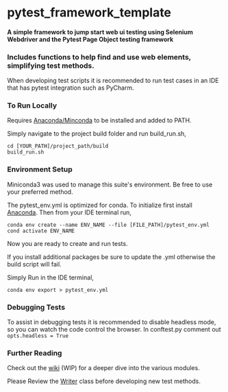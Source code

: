 # pytest_framework_template

#### A simple framework to jump start web ui testing using Selenium Webdriver and the Pytest Page Object testing framework
### Includes functions to help find and use web elements, simplifying test methods.
When developing test scripts it is recommended to run test cases in an IDE that has pytest integration such as PyCharm.

### To Run Locally
Requires [Anaconda/Minconda](https://docs.conda.io/projects/conda/en/latest/user-guide/install/download.html) to be installed and added to PATH.

Simply navigate to the project build folder and run build_run.sh,
```
cd [YOUR_PATH]/project_path/build
build_run.sh
```

### Environment Setup
Miniconda3 was used to manage this suite's environment. Be free to use your preferred method.

The pytest_env.yml is optimized for conda. To initialize first install [Anaconda](https://docs.conda.io/projects/conda/en/latest/user-guide/install/download.html). Then from your IDE terminal run,
```
conda env create --name ENV_NAME --file [FILE_PATH]/pytest_env.yml
cond activate ENV_NAME
```
Now you are ready to create and run tests.

If you install additional packages be sure to update the .yml otherwise the build script will fail. 

Simply Run in the IDE terminal,
```
conda env export > pytest_env.yml
```

### Debugging Tests
To assist in debugging tests it is recommended to disable headless mode, so you can watch the code control the browser. 
In conftest.py comment out ```opts.headless = True```

### Further Reading
Check out the [wiki](https://github.com/cdubwisdom/pytest_framework_template/wiki) (WIP) for a deeper dive into the various modules.

Please Review the [Writer](https://github.com/cdubwisdom/pytest_framework_template/wiki/Writer-Helper) class before developing new test methods.
